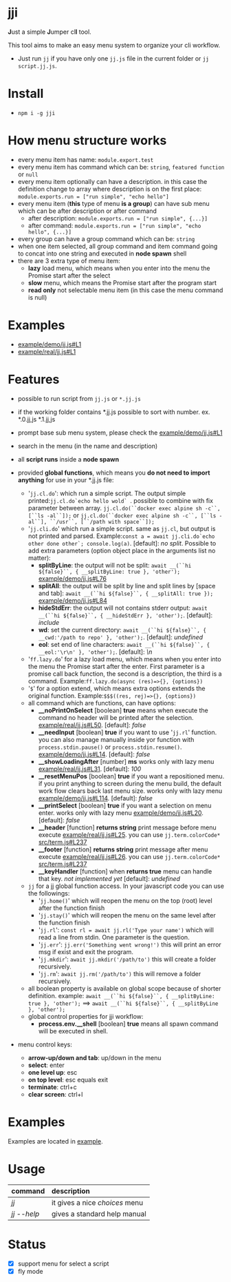 # jji

**J**ust a simple **J**umper cl**I** tool.

This tool aims to make an easy menu system to organize your cli workflow.
* Just run `jj` if you have only one `jj.js` file in the current folder or `jj script.jj.js`.

# Install 
* ```npm i -g jji```

# How menu structure works
* every menu item has name: `module.export.test`
* every menu item has command which can be: `string`, `featured function` or `null`
* every menu item optionally can have a description. in this case the definition change to array where description is on the first place: `module.exports.run = ["run simple", "echo hello"]`
* every menu item (**this** type of menu **is a group**) can have sub menu which can be after description or after command
  * after description: `module.exports.run = ["run simple", {...}]`
  * after command: `module.exports.run = ["run simple", "echo hello", {...}]`
* every group can have a group command which can be: `string`
* when one item selected, all group command and item command going to concat into one string and executed in **node spawn** shell
* there are 3 extra type of menu item:
  * **lazy** load menu, which means when you enter into the menu the Promise start after the select
  * **slow** menu, which means the Promise start after the program start
  * **read only** not selectable menu item (in this case the menu command is null)

# Examples
* [example/demo/jj.js#L1](example/demo/jj.js#L1)
* [example/real/jj.js#L1](example/real/jj.js#L1)

# Features
* possible to run script from `jj.js` or `*.jj.js`
* if the working folder contains *.jj.js possible to sort with number. ex. *.0.jj,js *.1.jj,js
* prompt base sub menu system, please check the [example/demo/jj.js#L1](example/demo/jj.js#L1)
* search in the menu (in the name and description)
* all **script runs** inside a **node spawn**
* provided **global functions**, which means you **do not need to import anything** for use in your *.jj.js file:
  * '`jj.cl.do`': which run a simple script. The output simple printed:``jj.cl.do`echo hello wold` ``. possible to combine with fix parameter between array. `jj.cl.do(``docker exec alpine sh -c``, [``ls -al``]);` or `jj.cl.do(``docker exec alpine sh -c``, [``ls -al``], ``/usr``, [``/path with space``]);`
  * '`jj.cli.do`' which run a simple script. same as `jj.cl`, but output is not printed and parsed. Example:`` const a = await jj.cli.do`echo other done other`; console.log(a) ``. [default]: *no split*. Possible to add extra parameters (option object place in the arguments list no matter):
    * **splitByLine**: the output will not be split: `await __(``hi ${false}``, { __splitByLine: true }, 'other');` [example/demo/jj.js#L76](example/demo/jj.js#L76)
    * **splitAll**: the output will be split by line and split lines by [space and tab]: `await __(``hi ${false}``, { __splitAll: true });` [example/demo/jj.js#L84](example/demo/jj.js#L84)
    * **hideStdErr**: the output will not contains stderr output: `await __(``hi ${false}``, { __hideStdErr }, 'other');`. [default]: *include*
    * **wd**: set the current directory: `await __(``hi ${false}``, { __cwd:'/path to repo' }, 'other');`. [default]: *undefined*
    * **eol**: set end of line characters: `await __(``hi ${false}``, { __eol:'\r\n' }, 'other');`. [default]: *\n*
  * '`ff.lazy.do`' for a lazy load menu, which means when you enter into the menu the Promise start after the enter. First parameter is a promise call back function, the second is  a description, the third is a command. Example:`ff.lazy.do(async (res)=>{}, {options})`
  * '`$`' for a option extend, which means extra options extends the original function. Example:`$$$((res, rej)=>{}, {options})`
  * all command which are functions, can have options:
    * **__noPrintOnSelect** [boolean] **true** means when execute the command no header will be printed after the selection. [example/real/jj.js#L50](example/real/jj.js#L50). [default]: *false*
    * **__needInput** [boolean] **true** if you want to use '`jj.rl`' function. you can also manage manually inside yor function with `process.stdin.pause()` or `process.stdin.resume()`.  [example/demo/jj.js#L14](example/demo/jj.js#L14). [default]: *false*
    * **__showLoadingAfter** [number] **ms** works only with lazy menu [example/real/jj.js#L31](example/real/jj.js#L31). [default]: *100*
    * **__resetMenuPos** [boolean] **true** if you want a repositioned menu. if you print anything to screen during the menu build, the default work flow clears back last menu size. works only with lazy menu [example/demo/jj.js#L114](example/demo/jj.js#L114). [default]: *false*
    * **__printSelect** [boolean] **true** if you want a selection on menu enter. works only with lazy menu [example/demo/jj.js#L20](example/demo/jj.js#L20). [default]: *false*
    * **__header** [function] **returns string** print message before menu execute [example/real/jj.js#L25](example/real/jj.js#L25). you can use `jj.term.colorCode*` [src/term.js#L237](src/term.js#L237)
    * **__footer** [function] **returns string** print message after menu execute [example/real/jj.js#L26](example/real/jj.js#L26). you can use `jj.term.colorCode*` [src/term.js#L237](src/term.js#L237)
    * **__keyHandler** [function] when **returns true** menu can handle that key. *not implemented yet* [default]: *undefined*
  * `jj` for a jj global function access. In your javascript code you can use the followings:
    * '`jj.home()`' which will reopen the menu on the top (root) level after the function finish
    * '`jj.stay()`' which will reopen the menu on the same level after the function finish
    * '`jj.rl`': `const rl = await jj.rl('Type your name')` which will read a line from stdin. One parameter is the question.
    * '`jj.err`': `jj.err('Something went wrong!')` this will print an error msg if exist and exit the program.
    * '`jj.mkdir`': `await jj.mkdir('/path/to')` this will create a folder recursively.
    * '`jj.rm`': `await jj.rm('/path/to')` this will remove a folder recursively.
  * all boolean property is available on global scope because of shorter definition. example: `await __(``hi ${false}``, { __splitByLine: true }, 'other');` ==> `await __(``hi ${false}``, { __splitByLine }, 'other');`
  * global control properties for jji workflow:
    * **process.env.__shell** [boolean] **true** means all spawn command will be executed in shell.


* menu control keys:
  * **arrow-up/down and tab**: up/down in the menu
  * **select**: enter
  * **one level up**: esc
  * **on top level**: esc equals exit
  * **terminate**: ctrl+c
  * **clear screen**: ctrl+l

# Examples

Examples are located in [example](example/).

# Usage

| command        | description|
| ------------- |:-------------|
| *jj* | it gives a nice *choices* menu |
| *jj --help* | gives a standard help manual|


# Status

* [x] support menu for select a script
* [x] fly mode

